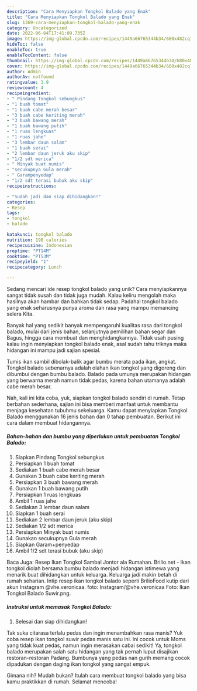 ```yaml
---
description: "Cara Menyiapkan Tongkol Balado yang Enak"
title: "Cara Menyiapkan Tongkol Balado yang Enak"
slug: 1369-cara-menyiapkan-tongkol-balado-yang-enak
category: Uncategorized
date: 2022-06-04T17:41:09.735Z
image: https://img-global.cpcdn.com/recipes/1449a66765344b34/680x482cq70/tongkol-balado-foto-resep-utama.jpg
hideToc: false
enableToc: true
enableTocContent: false
thumbnail: https://img-global.cpcdn.com/recipes/1449a66765344b34/680x482cq70/tongkol-balado-foto-resep-utama.jpg
cover: https://img-global.cpcdn.com/recipes/1449a66765344b34/680x482cq70/tongkol-balado-foto-resep-utama.jpg
author: Admin
authorAv: notfound
ratingvalue: 3.9
reviewcount: 4
recipeingredient:
- " Pindang Tongkol sebungkus"
- "1 buah tomat"
- "1 buah cabe merah besar"
- "3 buah cabe keriting merah"
- "3 buah bawang merah"
- "1 buah bawang putih"
- "1 ruas lengkuas"
- "1 ruas jahe"
- "3 lembar daun salam"
- "1 buah serai"
- "2 lembar daun jeruk aku skip"
- "1/2 sdt merica"
- " Minyak buat numis"
- "secukupnya Gula merah"
- " Garampenyedap"
- "1/2 sdt terasi bubuk aku skip"
recipeinstructions:

- "Sudah jadi dan siap dihidangkan!"
categories:
- Resep
tags:
- tongkol
- balado

katakunci: tongkol balado 
nutrition: 198 calories
recipecuisine: Indonesian
preptime: "PT14M"
cooktime: "PT53M"
recipeyield: "1"
recipecategory: Lunch

---
```





Sedang mencari ide resep tongkol balado yang unik? Cara menyiapkannya sangat tidak susah dan tidak juga mudah. Kalau keliru mengolah maka hasilnya akan hambar dan bahkan tidak sedap. Padahal tongkol balado yang enak seharusnya punya aroma dan rasa yang mampu memancing selera Kita.





Banyak hal yang sedikit banyak mempengaruhi kualitas rasa dari tongkol balado, mulai dari jenis bahan, selanjutnya pemilihan bahan segar dan Bagus, hingga cara membuat dan menghidangkannya. Tidak usah pusing kalau ingin menyiapkan tongkol balado enak,      asal sudah tahu triknya maka hidangan ini mampu jadi sajian spesial.














Tumis ikan sambil dibolak-balik agar bumbu merata pada ikan, angkat. Tongkol balado sebenarnya adalah olahan ikan tongkol yang digoreng dan dibumbui dengan bumbu balado. Balado pada umunya merupakan hidangan yang berwarna merah namun tidak pedas, karena bahan utamanya adalah cabe merah besar.






Nah, kali ini kita coba, yuk, siapkan tongkol balado sendiri di rumah. Tetap berbahan sederhana, sajian ini bisa memberi manfaat untuk membantu menjaga kesehatan tubuhmu sekeluarga. Kamu dapat menyiapkan Tongkol Balado menggunakan 16 jenis bahan dan 0 tahap pembuatan. Berikut ini cara dalam membuat hidangannya.

<!--inarticleads1-->

##### Bahan-bahan dan bumbu yang diperlukan untuk pembuatan Tongkol Balado:

1. Siapkan  Pindang Tongkol sebungkus
1. Persiapkan 1 buah tomat
1. Sediakan 1 buah cabe merah besar
1. Gunakan 3 buah cabe keriting merah
1. Persiapkan 3 buah bawang merah
1. Gunakan 1 buah bawang putih
1. Persiapkan 1 ruas lengkuas
1. Ambil 1 ruas jahe
1. Sediakan 3 lembar daun salam
1. Siapkan 1 buah serai
1. Sediakan 2 lembar daun jeruk (aku skip)
1. Sediakan 1/2 sdt merica
1. Persiapkan  Minyak buat numis
1. Gunakan secukupnya Gula merah
1. Siapkan  Garam+penyedap
1. Ambil 1/2 sdt terasi bubuk (aku skip)


Baca Juga: Resep Ikan Tongkol Sambal Jontor ala Rumahan. Brilio.net - Ikan tongkol diolah bersama bumbu balado menjadi hidangan istimewa yang menarik buat dihidangkan untuk keluarga. Keluarga jadi makin betah di rumah seharian. Intip resep ikan tongkol balado seperti BrilioFood kutip dari akun Instagram @vhe.veronicaa. foto: Instagram/@vhe.veronicaa Foto: Ikan Tongkol Balado Suwir.png. 

<!--inarticleads2-->

##### Instruksi untuk memasak Tongkol Balado:


1. Selesai dan siap dihidangkan!

Tak suka citarasa terlalu pedas dan ingin menambahkan rasa manis? Yuk coba resep ikan tongkol suwir pedas manis satu ini. Ini cocok untuk Moms yang tidak kuat pedas, namun ingin merasakan cabai sedikit! Ya, tongkol balado merupakan salah satu hidangan yang tak pernah luput disajikan restoran-restoran Padang. Bumbunya yang pedas nan gurih memang cocok dipadukan dengan daging ikan tongkol yang sangat empuk. 

Gimana nih? Mudah bukan? Itulah cara membuat tongkol balado yang bisa kamu praktikkan di rumah. Selamat mencoba!
